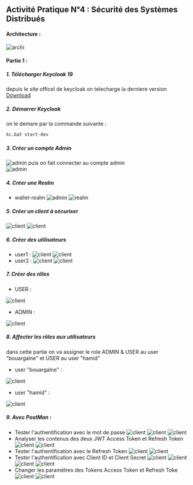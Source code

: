 ## Activité Pratique N°4 :  Sécurité des Systèmes Distribués


####  Architecture : 
![archi](captures/archi.png) 

####  Partie 1 : 

##### 1. Télécharger Keycloak 19
depuis le site officel de keycloak on telecharge la derniere version [Download](https://www.keycloak.org/)  

##### 2. Démarrer Keycloak 
on le demare par la commande suivante : 
```bash
kc.bat start-dev
```
##### 3. Créer un compte Admin 
![admin](captures/admin.png) 
puis on fait connecter au compte admin  
![admin](captures/signadmin.png) 
##### 4. Créer une Realm 
* wallet-realm
![admin](captures/createrealm.png)
![realm](captures/wallet-realm.png) 
##### 5. Créer un client à sécuriser 
![client](captures/client1.png) 
![client](captures/client2.png) 
##### 6. Créer des utilisateurs 
* user1 :
![client](captures/user1.png) 
![client](captures/cred-bouargalne.png)
* user2 : 
![client](captures/cred-hamid.png)
![client](captures/all-users.png) 
 
##### 7. Créer des rôles
* USER :

![client](captures/role-user.png) 

* ADMIN :
  
![client](captures/role-admin.png) 

##### 8. Affecter les rôles aux utilisateurs 
dans cette partie on va assigner le role ADMIN & USER au user "bouargalne" et USER au user "hamid" 
* user "bouargalne" :

![client](captures/assignrole-bouargalne.png) 

* user "hamid" :
  
![client](captures/assignrole-hamid.png) 

##### 9. Avec PostMan :
   - Tester l'authentification avec le mot de passe
    ![client](captures/test-pass1.png)
    ![client](captures/test-pass2.png)
    ![client](captures/test-pass3.png) 
   - Analyser les contenus des deux JWT Access Token et Refresh Token
    ![client](captures/ana-token1.png)
    ![client](captures/ana-token2.png) 
   - Tester l'authentification avec le Refresh Token
    ![client](captures/auth-refresh1.png)
    ![client](captures/auth-refresh2.png)
   - Tester l'authentification avec Client ID et Client Secret
    ![client](captures/client-modif.png)
    ![client](captures/clientsecret.png)
    ![client](captures/auth-secret1.png)
    ![client](captures/auth-secret2.png)
   - Changer les paramètres des Tokens Access Token et Refresh Toke
    ![client](captures/test-pass1.png)
    ![client](captures/test-pass1.png) 

